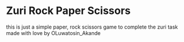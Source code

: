 # Zuri Rock Paper Scissors

this is just a simple paper, rock scissors game to complete the zuri task
made with love by OLuwatosin_Akande
